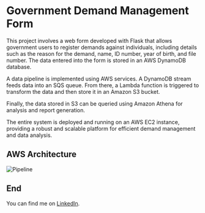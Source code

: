 # Government Demand Management Form

This project involves a web form developed with Flask that allows government users to register demands against individuals, including details such as the reason for the demand, name, ID number, year of birth, and file number. The data entered into the form is stored in an AWS DynamoDB database.

A data pipeline is implemented using AWS services. A DynamoDB stream feeds data into an SQS queue. From there, a Lambda function is triggered to transform the data and then store it in an Amazon S3 bucket.

Finally, the data stored in S3 can be queried using Amazon Athena for analysis and report generation.

The entire system is deployed and running on an AWS EC2 instance, providing a robust and scalable platform for efficient demand management and data analysis.

## AWS Architecture
![Pipeline](https://drive.google.com/file/d/1hNWFNH2omQjXzoE02unu2_EuqSF3DZQb/view?usp=sharing)


## End
You can find me on [LinkedIn](https://www.linkedin.com/in/franco-maldonado-del/).
